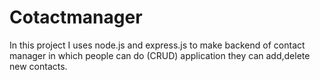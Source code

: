 # Cotactmanager
In this project I uses node.js and express.js to make backend of contact manager in which people can do (CRUD) application they can add,delete new contacts.
